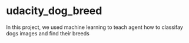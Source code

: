 # udacity_dog_breed

In this project, we used machine learning to teach agent how to classifay dogs images and find their breeds
